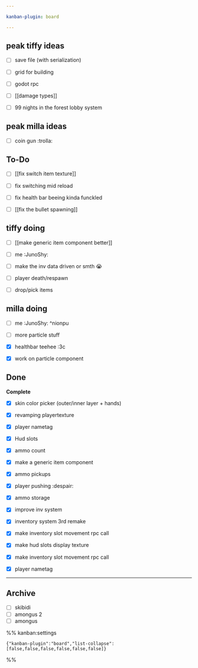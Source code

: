 ```yaml
---

kanban-plugin: board

---
```


## peak tiffy ideas

- [ ] save file (with serialization)
- [ ] grid for building
- [ ] godot rpc
- [ ] [[damage types]]
- [ ] 99 nights in the forest lobby system


## peak milla ideas

- [ ] coin gun :trolla:


## To-Do

- [ ] [[fix switch item texture]]
- [ ] fix switching mid reload
- [ ] fix health bar beeing kinda funckled
- [ ] [[fix the bullet spawning]]


## tiffy doing

- [ ] [[make generic item component better]]
- [ ] me :JunoShy:
- [ ] make the inv data driven or smth 😭
- [ ] player death/respawn
- [ ] drop/pick items


## milla doing

- [ ] me :JunoShy: ^nionpu
- [ ] more particle stuff
- [x] healthbar teehee :3c
- [x] work on particle component


## Done

**Complete**
- [x] skin color picker (outer/inner layer + hands)
- [x] revamping playertexture
- [x] player nametag
- [x] Hud slots
- [x] ammo count
- [x] make a generic item component
- [x] ammo pickups
- [x] player pushing :despair:
- [x] ammo storage
- [x] improve inv system
- [x] inventory system 3rd remake
- [x] make inventory slot movement rpc call
- [x] make hud slots display texture
- [x] make inventory slot movement rpc call
- [x] player nametag


***

## Archive

- [ ] skibidi
- [ ] amongus 2
- [ ] amongus

%% kanban:settings
```
{"kanban-plugin":"board","list-collapse":[false,false,false,false,false,false]}
```
%%